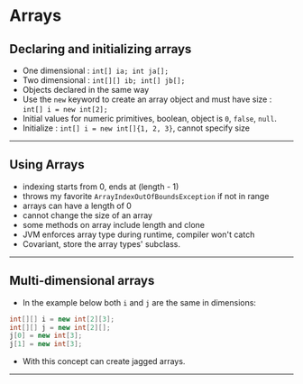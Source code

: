 # Arrays

## Declaring and initializing arrays

- One dimensional : ``` int[] ia; int ja[]; ```
- Two dimensional : ``` int[][] ib; int[] jb[]; ```
- Objects declared in the same way
- Use the ``` new ``` keyword to create an array object and must have size : ``` int[] i = new int[2]; ```
- Initial values for numeric primitives, boolean, object is ```0```, ```false```, ```null```.
- Initialize : ```int[] i = new int[]{1, 2, 3}```, cannot specify size

---

## Using Arrays

- indexing starts from 0, ends at (length - 1)
- throws my favorite ```ArrayIndexOutOfBoundsException``` if not in range
- arrays can have a length of 0
- cannot change the size of an array
- some methods on array include length and clone
- JVM enforces array type during runtime, compiler won't catch
- Covariant, store the array types' subclass.

---

## Multi-dimensional arrays

- In the example below both ```i``` and ```j``` are the same in dimensions:

 ```java
 int[][] i = new int[2][3];
 int[][] j = new int[2][];
 j[0] = new int[3];
 j[1] = new int[3];
 ```

- With this concept can create jagged arrays.

---
